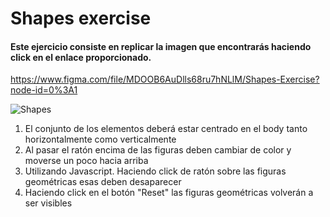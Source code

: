 # Shapes exercise


#### Este ejercicio consiste en replicar la imagen que encontrarás haciendo click en el enlace proporcionado.

https://www.figma.com/file/MDOOB6AuDlls68ru7hNLlM/Shapes-Exercise?node-id=0%3A1 

![Shapes](https://user-images.githubusercontent.com/117633735/211161123-eacf1d6b-9ace-4007-8b8b-94901588fcd4.png)


1. El conjunto de los elementos deberá estar centrado en el body tanto horizontalmente como verticalmente
2. Al pasar el ratón encima de las figuras deben cambiar de color y moverse un poco hacia arriba
3. Utilizando Javascript. Haciendo click de ratón sobre las figuras geométricas esas deben desaparecer
4. Haciendo click en el botón "Reset" las figuras geométricas volverán a ser visibles
